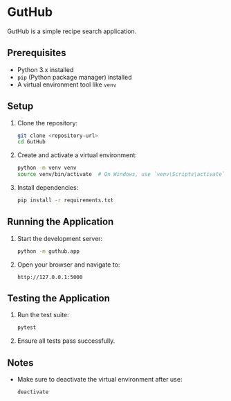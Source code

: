 # GutHub

GutHub is a simple recipe search application.

## Prerequisites

- Python 3.x installed
- `pip` (Python package manager) installed
- A virtual environment tool like `venv`

## Setup

1. Clone the repository:
   ```bash
   git clone <repository-url>
   cd GutHub
   ```

2. Create and activate a virtual environment:
   ```bash
   python -m venv venv
   source venv/bin/activate  # On Windows, use `venv\Scripts\activate`
   ```

3. Install dependencies:
   ```bash
   pip install -r requirements.txt
   ```

## Running the Application

1. Start the development server:
   ```bash
   python -m guthub.app
   ```

2. Open your browser and navigate to:
   ```
   http://127.0.0.1:5000
   ```

## Testing the Application

1. Run the test suite:
   ```bash
   pytest
   ```

2. Ensure all tests pass successfully.

## Notes

- Make sure to deactivate the virtual environment after use:
  ```bash
  deactivate
  ```
